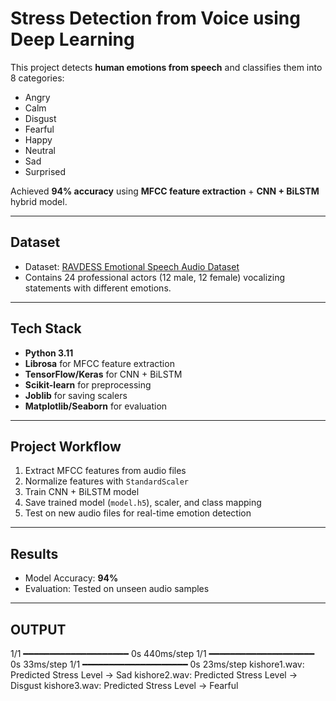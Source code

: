 # Stress Detection from Voice using Deep Learning

This project detects **human emotions from speech** and classifies them into 8 categories:
- Angry  
- Calm  
- Disgust  
- Fearful  
- Happy  
- Neutral  
- Sad  
- Surprised  

Achieved **94% accuracy** using **MFCC feature extraction** + **CNN + BiLSTM** hybrid model.  

---

## Dataset
- Dataset: [RAVDESS Emotional Speech Audio Dataset](https://zenodo.org/record/1188976)  
- Contains 24 professional actors (12 male, 12 female) vocalizing statements with different emotions.  

---

## Tech Stack
- **Python 3.11**
- **Librosa** for MFCC feature extraction  
- **TensorFlow/Keras** for CNN + BiLSTM  
- **Scikit-learn** for preprocessing  
- **Joblib** for saving scalers  
- **Matplotlib/Seaborn** for evaluation  

---

## Project Workflow
1. Extract MFCC features from audio files  
2. Normalize features with `StandardScaler`  
3. Train CNN + BiLSTM model  
4. Save trained model (`model.h5`), scaler, and class mapping  
5. Test on new audio files for real-time emotion detection  

---

## Results
- Model Accuracy: **94%**  
- Evaluation: Tested on unseen audio samples  

---

## OUTPUT

1/1 ━━━━━━━━━━━━━━━━━━━━ 0s 440ms/step
1/1 ━━━━━━━━━━━━━━━━━━━━ 0s 33ms/step
1/1 ━━━━━━━━━━━━━━━━━━━━ 0s 23ms/step
kishore1.wav: Predicted Stress Level -> Sad
kishore2.wav: Predicted Stress Level -> Disgust
kishore3.wav: Predicted Stress Level -> Fearful